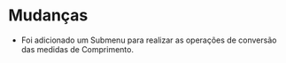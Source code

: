 # Mudanças

- Foi adicionado um Submenu para realizar as operações de conversão das medidas de Comprimento.
